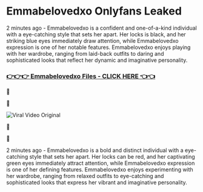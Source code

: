 # Emmabelovedxo Onlyfans Leaked

<p>2 minutes ago - Emmabelovedxo is a confident and one-of-a-kind individual with a eye-catching style that sets her apart. Her locks is black, and her striking blue eyes immediately draw attention, while Emmabelovedxo expression is one of her notable features. Emmabelovedxo enjoys playing with her wardrobe, ranging from laid-back outfits to daring and sophisticated looks that reflect her dynamic and imaginative personality.</p><p>
<h3><a href="https://fansleaks.com-getfree.pro/emmabelovedxo" rel="nofollow">👉👉👉 Emmabelovedxo Files - CLICK HERE 👈👈</a></h3>
<p>🔻</p>
<p>🔻</p> <p>
<a href="https://fansleaks.com-getfree.pro/emmabelovedxo" rel="nofollow"><img src="https://i.imgur.com/0ZbtXZ5.gif" alt="Viral Video Original" style="max-width: 100%; display: inline-block;" data-target="animated-image.originalImage"></a>
<p>🔻</p>
<p>🔻</p> <p>2 minutes ago - Emmabelovedxo is a bold and distinct individual with a eye-catching style that sets her apart. Her locks can be red, and her captivating green eyes immediately attract attention, while Emmabelovedxo expression is one of her defining features. Emmabelovedxo enjoys experimenting with her wardrobe, ranging from relaxed outfits to eye-catching and sophisticated looks that express her vibrant and imaginative personality.</p>